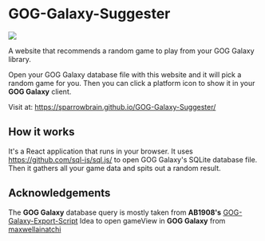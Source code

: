# GOG-Galaxy-Suggester
![](https://github.com/SparrowBrain/GOG-Galaxy-Suggester/workflows/Continuous%20Integration/badge.svg)

A website that recommends a random game to play from your GOG Galaxy library.

Open your GOG Galaxy database file with this website and it will pick a random game for you. Then you can click a platform icon to show it in your **GOG Galaxy** client.

Visit at: https://sparrowbrain.github.io/GOG-Galaxy-Suggester/

## How it works
It's a React application that runs in your browser. It uses https://github.com/sql-js/sql.js/ to open GOG Galaxy's SQLite database file. Then it gathers all your game data and spits out a random result.

## Acknowledgements
The **GOG Galaxy** database query is mostly taken from **AB1908's** [GOG-Galaxy-Export-Script](https://github.com/AB1908/GOG-Galaxy-Export-Script)
Idea to open gameView in **GOG Galaxy** from [maxwellainatchi](https://gist.github.com/maxwellainatchi/794d22c2c24f98d5dc8e6abc7ccc8a92)
